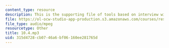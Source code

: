 ```yaml
---
content_type: resource
description: This is the supporting file of tools based on interview with your teacher.
file: https://ol-ocw-studio-app-production.s3.amazonaws.com/courses/res-21g-003-learning-chinese-a-foundation-course-in-mandarin-spring-2011/315d4728cb0746a6bf06160ee281765d_10.4.mp3
file_type: audio/mpeg
resourcetype: Other
title: 10.4.mp3
uid: 315d4728-cb07-46a6-bf06-160ee281765d
---
```


